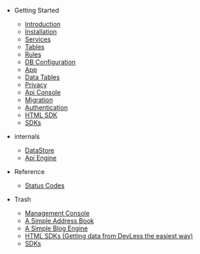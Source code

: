- Getting Started
    - [Introduction](/docs/{{version}}/philosophy)
    - [Installation](/docs/{{version}}/installation)
    - [Services](/docs/{{version}}/service)
    - [Tables](/docs/{{version}}/service)
    - [Rules](/docs/{{version}}/service)
    - [DB Configuration](/docs/{{version}}/service)
    - [App](/docs/{{version}}/service)
    - [Data Tables](/docs/{{version}}/service)
    - [Privacy](/docs/{{version}}/service)
    - [Api Console](/docs/{{version}}/service)
    - [Migration](/docs/{{version}}/service)
    - [Authentication](/docs/{{version}}/authentication)
    - [HTML SDK](/docs/{{version}}/html-sdk)
    - [SDKs](/docs/{{version}}/SDKs)
    
- internals
    - [DataStore](/docs/{{version}}/datastore)  
    - [Api Engine](/docs/{{version}}/api-engine)

- Reference
    - [Status Codes](/docs/{{version}}/status-code)

- Trash 
    - [Management Console](/docs/{{version}}/management-console)
    - [A Simple Address Book ](/docs/{{version}}/address-book)
    - [A Simple Blog Engine ](/docs/{{version}}/blog-engine)
    - [HTML SDKs (Getting data from DevLess the easiest way)](/docs/{{version}}/html-sdk)
    - [SDKs](/docs/{{version}}/SDKs)
    

